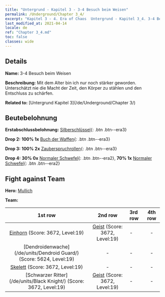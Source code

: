 ```yaml
---
title: "Untergrund - Kapitel 3 - 3-4 Besuch beim Weisen"
permalink: /Underground/Chapter 3_4/
excerpt: "Kapitel 3 - 4. Era of Chaos  Untergrund - Kapitel 3_4. 3-4 Besuch beim Weisen"
last_modified_at: 2021-04-14
locale: de
ref: "Chapter 3_4.md"
toc: false
classes: wide
---
```


## Details

 **Name:** 3-4 Besuch beim Weisen

 **Beschreibung:** Mit dem Alter bin ich nur noch stärker geworden. Unterschätzt nie die Macht der Zeit, den Körper zu stählen und den Entschluss zu schärfen.

 **Related to:** [Untergrund Kapitel 3](/de/Underground/Chapter 3/)

## Beutebelohnung

 **Erstabschlussbelohnung:** [Silberschlüssel](/de/Items/con_693/){: .btn .btn--era3}

 **Drop 2:** **100% 1x** [Buch der Waffen](/de/Items/mat_18/){: .btn .btn--era3}

 **Drop 3:** **100% 2x** [Zauberspruchrollen](/de/Items/con_694/){: .btn .btn--era3}

 **Drop 4:** **30% 0x** [Normaler Schwefel](/de/Items/mat_9/){: .btn .btn--era2}, **70% 1x** [Normaler Schwefel](/de/Items/mat_9/){: .btn .btn--era2}


## Fight against Team
 **Hero:** [Mullich](/de/heroes/Mullich/)

 **Team:**


  | 1st row | 2nd row | 3rd row | 4th row |
  |:----:|:----:|:----|:----:|
  | [Einhorn](/de/units/Unicorn/) (Score: 3672, Level:19)  | [Geist](/de/units/Wight/) (Score: 3672, Level:19)  | - | - |
  | [Dendroidenwache](/de/units/Dendroid Guard/) (Score: 5624, Level:19)  | - | - | - |
  | [Skelett](/de/units/Skeleton/) (Score: 3672, Level:19)  | - | - | - |
  | [Schwarzer Ritter](/de/units/Black Knight/) (Score: 3672, Level:19)  | [Geist](/de/units/Wight/) (Score: 3672, Level:19)  | - | - |


